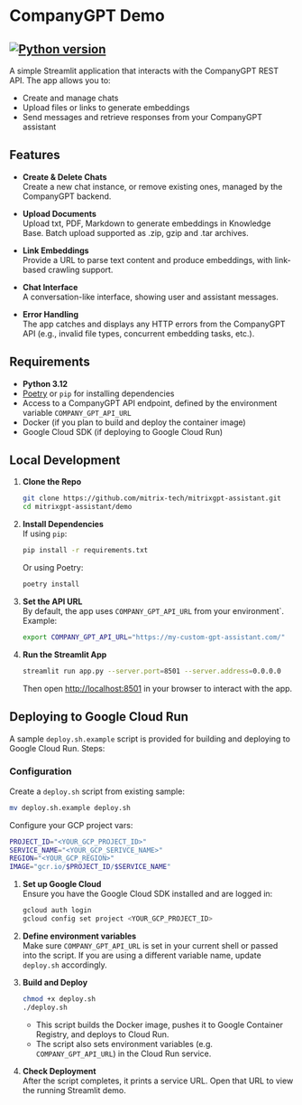 # CompanyGPT Demo
[![Python version](https://img.shields.io/badge/streamlit-v1.43.0-blue)](#)
---

A simple Streamlit application that interacts with the CompanyGPT REST API. The app allows you to:

- Create and manage chats
- Upload files or links to generate embeddings
- Send messages and retrieve responses from your CompanyGPT assistant

## Features

- **Create & Delete Chats**  
  Create a new chat instance, or remove existing ones, managed by the CompanyGPT backend.
  
- **Upload Documents**  
  Upload txt, PDF, Markdown to generate embeddings in Knowledge Base. Batch upload supported as .zip, gzip and .tar archives.

- **Link Embeddings**  
  Provide a URL to parse text content and produce embeddings, with link-based crawling support.

- **Chat Interface**  
  A conversation-like interface, showing user and assistant messages.

- **Error Handling**  
  The app catches and displays any HTTP errors from the CompanyGPT API (e.g., invalid file types, concurrent embedding tasks, etc.).


## Requirements

- **Python 3.12**
- [Poetry](https://python-poetry.org/) or `pip` for installing dependencies
- Access to a CompanyGPT API endpoint, defined by the environment variable `COMPANY_GPT_API_URL`
- Docker (if you plan to build and deploy the container image)
- Google Cloud SDK (if deploying to Google Cloud Run)

## Local Development

1. **Clone the Repo**  
   ```bash
   git clone https://github.com/mitrix-tech/mitrixgpt-assistant.git
   cd mitrixgpt-assistant/demo
   ```

2. **Install Dependencies**  
   If using `pip`:
   ```bash
   pip install -r requirements.txt
   ```
   Or using Poetry:
   ```bash
   poetry install
   ```

3. **Set the API URL**  
   By default, the app uses `COMPANY_GPT_API_URL` from your environment`.  
   Example:
   ```bash
   export COMPANY_GPT_API_URL="https://my-custom-gpt-assistant.com/"
   ```

4. **Run the Streamlit App**  
   ```bash
   streamlit run app.py --server.port=8501 --server.address=0.0.0.0
   ```
   Then open [http://localhost:8501](http://localhost:8501) in your browser to interact with the app.

## Deploying to Google Cloud Run

A sample `deploy.sh.example` script is provided for building and deploying to Google Cloud Run. Steps:

### Configuration

Create a `deploy.sh` script from existing sample:
```bash
mv deploy.sh.example deploy.sh
```

Configure your GCP project vars:

```bash
PROJECT_ID="<YOUR_GCP_PROJECT_ID>"
SERVICE_NAME="<YOUR_GCP_SERIVCE_NAME>"
REGION="<YOUR_GCP_REGION>"
IMAGE="gcr.io/$PROJECT_ID/$SERVICE_NAME"
```

1. **Set up Google Cloud**  
   Ensure you have the Google Cloud SDK installed and are logged in:
   ```bash
   gcloud auth login
   gcloud config set project <YOUR_GCP_PROJECT_ID>
   ```

2. **Define environment variables**  
   Make sure `COMPANY_GPT_API_URL` is set in your current shell or passed into the script. If you are using a different variable name, update `deploy.sh` accordingly.

3. **Build and Deploy**  
   ```bash
   chmod +x deploy.sh
   ./deploy.sh
   ```
   - This script builds the Docker image, pushes it to Google Container Registry, and deploys to Cloud Run.
   - The script also sets environment variables (e.g. `COMPANY_GPT_API_URL`) in the Cloud Run service.

4. **Check Deployment**  
   After the script completes, it prints a service URL. Open that URL to view the running Streamlit demo.
